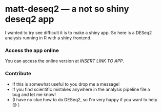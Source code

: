 # matt-deseq2 &mdash; a not so shiny deseq2 app

I wanted to try see difficult it is to make a shiny app.
So here is a DESeq2 analysis running in R with a shiny frontend.

### Access the app online
You can access the online version at _INSERT LINK TO APP_.

### Contribute
- If this is somewhat useful to you drop me a message!
- If you find scientific mistakes anywhere in the analysis pipeline file a bug and let me know!
- (I have no clue how to do DESeq2, so I'm very happy if you want to help :blush: )
